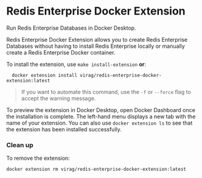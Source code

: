 # Redis Enterprise Docker Extension

Run Redis Enterprise Databases in Docker Desktop.

Redis Enterprise Docker Extension allows you to create Redis Enterprise Databases without having to install Redis Enterprise locally or manually create a Redis Enterprise Docker container.


To install the extension, use `make install-extension` **or**:

```shell
  docker extension install virag/redis-enterprise-docker-extension:latest
```

> If you want to automate this command, use the `-f` or `--force` flag to accept the warning message.

To preview the extension in Docker Desktop, open Docker Dashboard once the installation is complete. The left-hand menu displays a new tab with the name of your extension. You can also use `docker extension ls` to see that the extension has been installed successfully.

### Clean up

To remove the extension:

```shell
docker extension rm virag/redis-enterprise-docker-extension:latest
```